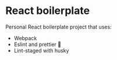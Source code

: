 # React boilerplate

Personal React boilerplate project that uses:
- Webpack
- Eslint and prettier 🎨
- Lint-staged with husky
